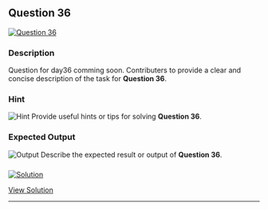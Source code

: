 


## Question 36
<a href="https://github.com/alishgosai/Javascript-Exercise-and-Solutions/blob/master/questions/Question36.md" target="_blank">
  <img src="https://img.shields.io/badge/Question-36-purple?style=for-the-badge&logoSize=60" alt="Question 36">
</a>

### **Description**
Question for day36 comming soon.
Contributers to provide a clear and concise description of the task for **Question 36**.

### **Hint**
![Hint](https://img.shields.io/badge/Hint:-blue)
Provide useful hints or tips for solving **Question 36**.

### **Expected Output**
![Output](https://img.shields.io/badge/Output:-blue)
Describe the expected result or output of **Question 36**.

### <a href="https://github.com/alishgosai/Javascript-Exercise-and-Solutions/blob/master/solutions/Solution36.js" target="_blank">
  <img src="https://img.shields.io/badge/Solution-1f8e00?style=for-the-badge&logo=solution&logoColor=white" alt="Solution">
</a>

<a href="https://github.com/alishgosai/Javascript-Exercise-and-Solutions/blob/master/solutions/Solution36.js" target="_blank">View Solution</a>

---

